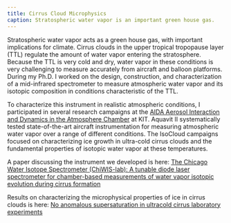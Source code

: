 ```yaml
---
title: Cirrus Cloud Microphysics
caption: Stratospheric water vapor is an important green house gas. 
---
```

Stratospheric water vapor acts as a green house gas, with important implications for climate. Cirrus clouds in the upper tropical tropopause layer (TTL) 
regulate the amount of water vapor entering the stratosphere. 
Because the TTL is very cold and dry, water vapor in these conditions is very challenging to measure accurately from aircraft and balloon platforms. 
During my Ph.D. I worked on the design, construction, and characterization of a mid-infrared spectrometer to measure atmospheric water vapor and its isotopic composition in conditions characteristic of the TTL. 

To characterize this instrument in realistic atmospheric conditions, I participated in several research campaigns at the 
[AIDA Aerosol Interaction and Dynamics in the Atmosphere Chamber](https://www.imk-aaf.kit.edu/73.php) at KIT.
Aquavit II systematically tested state-of-the-art aircraft instrumentation for measuring atmospheric water vapor over a range of different conditions. 
The IsoCloud campaigns focused on characterizing ice growth in ultra-cold cirrus clouds and the fundamental properties of isotopic water vapor at these temperatures.

A paper discussing the instrument we developed is here:
[The Chicago Water Isotope Spectrometer (ChiWIS-lab): A tunable diode laser spectrometer for chamber-based measurements of water vapor isotopic evolution during cirrus formation](https://aip.scitation.org/doi/10.1063/1.5139244)

Results on characterizing the microphysical properties of ice in cirrus clouds is here:
[No anomalous supersaturation in ultracold cirrus laboratory experiments](https://acp.copernicus.org/articles/20/1089/2020/)
